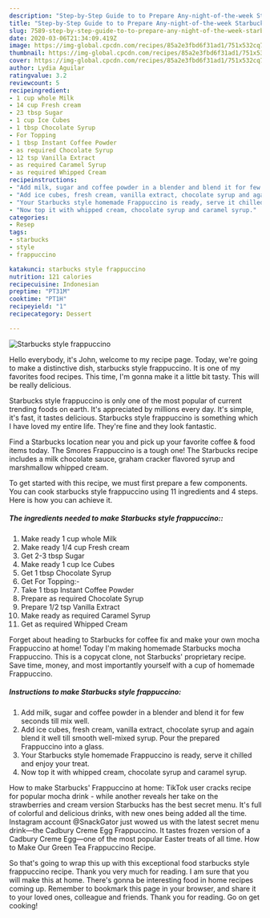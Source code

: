 ```yaml
---
description: "Step-by-Step Guide to to Prepare Any-night-of-the-week Starbucks style frappuccino"
title: "Step-by-Step Guide to to Prepare Any-night-of-the-week Starbucks style frappuccino"
slug: 7589-step-by-step-guide-to-to-prepare-any-night-of-the-week-starbucks-style-frappuccino
date: 2020-03-06T21:34:09.419Z
image: https://img-global.cpcdn.com/recipes/85a2e3fbd6f31ad1/751x532cq70/starbucks-style-frappuccino-recipe-main-photo.jpg
thumbnail: https://img-global.cpcdn.com/recipes/85a2e3fbd6f31ad1/751x532cq70/starbucks-style-frappuccino-recipe-main-photo.jpg
cover: https://img-global.cpcdn.com/recipes/85a2e3fbd6f31ad1/751x532cq70/starbucks-style-frappuccino-recipe-main-photo.jpg
author: Lydia Aguilar
ratingvalue: 3.2
reviewcount: 5
recipeingredient:
- 1 cup whole Milk
- 14 cup Fresh cream
- 23 tbsp Sugar
- 1 cup Ice Cubes
- 1 tbsp Chocolate Syrup
- For Topping
- 1 tbsp Instant Coffee Powder
- as required Chocolate Syrup
- 12 tsp Vanilla Extract
- as required Caramel Syrup
- as required Whipped Cream
recipeinstructions:
- "Add milk, sugar and coffee powder in a blender and blend it for few seconds till mix well."
- "Add ice cubes, fresh cream, vanilla extract, chocolate syrup and again blend it well till smooth well-mixed syrup. Pour the prepared Frappuccino into a glass."
- "Your Starbucks style homemade Frappuccino is ready, serve it chilled and enjoy your treat."
- "Now top it with whipped cream, chocolate syrup and caramel syrup."
categories:
- Resep
tags:
- starbucks
- style
- frappuccino

katakunci: starbucks style frappuccino
nutrition: 121 calories
recipecuisine: Indonesian
preptime: "PT31M"
cooktime: "PT1H"
recipeyield: "1"
recipecategory: Dessert

---
```



![Starbucks style frappuccino](https://img-global.cpcdn.com/recipes/85a2e3fbd6f31ad1/751x532cq70/starbucks-style-frappuccino-recipe-main-photo.jpg)

Hello everybody, it's John, welcome to my recipe page. Today, we're going to make a distinctive dish, starbucks style frappuccino. It is one of my favorites food recipes. This time, I'm gonna make it a little bit tasty. This will be really delicious.

Starbucks style frappuccino is only one of the most popular of current trending foods on earth. It's appreciated by millions every day. It's simple, it's fast, it tastes delicious. Starbucks style frappuccino is something which I have loved my entire life. They're fine and they look fantastic.

Find a Starbucks location near you and pick up your favorite coffee &amp; food items today. The Smores Frappuccino is a tough one! The Starbucks recipe includes a milk chocolate sauce, graham cracker flavored syrup and marshmallow whipped cream.


To get started with this recipe, we must first prepare a few components. You can cook starbucks style frappuccino using 11 ingredients and 4 steps. Here is how you can achieve it.

##### The ingredients needed to make Starbucks style frappuccino::

1. Make ready 1 cup whole Milk
1. Make ready 1/4 cup Fresh cream
1. Get 2-3 tbsp Sugar
1. Make ready 1 cup Ice Cubes
1. Get 1 tbsp Chocolate Syrup
1. Get For Topping:-
1. Take 1 tbsp Instant Coffee Powder
1. Prepare as required Chocolate Syrup
1. Prepare 1/2 tsp Vanilla Extract
1. Make ready as required Caramel Syrup
1. Get as required Whipped Cream


Forget about heading to Starbucks for coffee fix and make your own mocha Frappuccino at home! Today I&#39;m making homemade Starbucks mocha Frappuccino. This is a copycat clone, not Starbucks&#39; proprietary recipe. Save time, money, and most importantly yourself with a cup of homemade Frappuccino. 

##### Instructions to make Starbucks style frappuccino:

1. Add milk, sugar and coffee powder in a blender and blend it for few seconds till mix well.
1. Add ice cubes, fresh cream, vanilla extract, chocolate syrup and again blend it well till smooth well-mixed syrup.
Pour the prepared Frappuccino into a glass.
1. Your Starbucks style homemade Frappuccino is ready, serve it chilled and enjoy your treat.
1. Now top it with whipped cream, chocolate syrup and caramel syrup.


How to make Starbucks&#39; Frappuccino at home: TikTok user cracks recipe for popular mocha drink - while another reveals her take on the strawberries and cream version Starbucks has the best secret menu. It&#39;s full of colorful and delicious drinks, with new ones being added all the time. Instagram account @SnackGator just wowed us with the latest secret menu drink—the Cadbury Creme Egg Frappuccino. It tastes frozen version of a Cadbury Creme Egg—one of the most popular Easter treats of all time. How to Make Our Green Tea Frappuccino Recipe. 

So that's going to wrap this up with this exceptional food starbucks style frappuccino recipe. Thank you very much for reading. I am sure that you will make this at home. There's gonna be interesting food in home recipes coming up. Remember to bookmark this page in your browser, and share it to your loved ones, colleague and friends. Thank you for reading. Go on get cooking!
